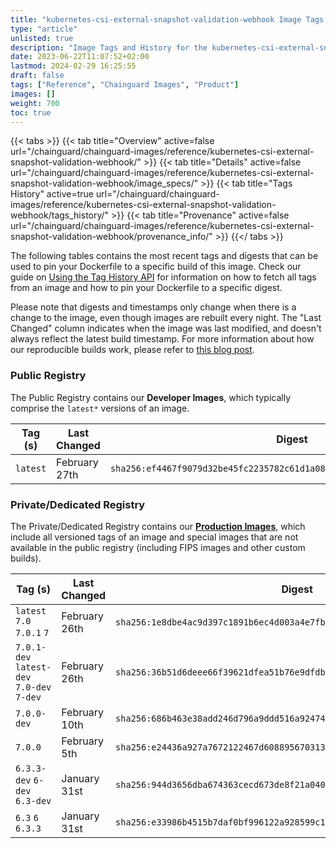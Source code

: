 ```yaml
---
title: "kubernetes-csi-external-snapshot-validation-webhook Image Tags History"
type: "article"
unlisted: true
description: "Image Tags and History for the kubernetes-csi-external-snapshot-validation-webhook Chainguard Image"
date: 2023-06-22T11:07:52+02:00
lastmod: 2024-02-29 16:25:55
draft: false
tags: ["Reference", "Chainguard Images", "Product"]
images: []
weight: 700
toc: true
---
```


{{< tabs >}}
{{< tab title="Overview" active=false url="/chainguard/chainguard-images/reference/kubernetes-csi-external-snapshot-validation-webhook/" >}}
{{< tab title="Details" active=false url="/chainguard/chainguard-images/reference/kubernetes-csi-external-snapshot-validation-webhook/image_specs/" >}}
{{< tab title="Tags History" active=true url="/chainguard/chainguard-images/reference/kubernetes-csi-external-snapshot-validation-webhook/tags_history/" >}}
{{< tab title="Provenance" active=false url="/chainguard/chainguard-images/reference/kubernetes-csi-external-snapshot-validation-webhook/provenance_info/" >}}
{{</ tabs >}}

The following tables contains the most recent tags and digests that can be used to pin your Dockerfile to a specific build of this image. Check our guide on [Using the Tag History API](/chainguard/chainguard-images/using-the-tag-history-api/) for information on how to fetch all tags from an image and how to pin your Dockerfile to a specific digest.

Please note that digests and timestamps only change when there is a change to the image, even though images are rebuilt every night. The "Last Changed" column indicates when the image was last modified, and doesn't always reflect the latest build timestamp. For more information about how our reproducible builds work, please refer to [this blog post](https://www.chainguard.dev/unchained/reproducing-chainguards-reproducible-image-builds).

### Public Registry
The Public Registry contains our **Developer Images**, which typically comprise the `latest*` versions of an image.

| Tag (s)   | Last Changed  | Digest                                                                    |
|-----------|---------------|---------------------------------------------------------------------------|
|  `latest` | February 27th | `sha256:ef4467f9079d32be45fc2235782c61d1a08f70a565c01e87839c98b46b74faa7` |


### Private/Dedicated Registry
The Private/Dedicated Registry contains our **[Production Images](https://www.chainguard.dev/chainguard-images)**, which include all versioned tags of an image and special images that are not available in the public registry (including FIPS images and other custom builds).

| Tag (s)                                     | Last Changed  | Digest                                                                    |
|---------------------------------------------|---------------|---------------------------------------------------------------------------|
|  `latest` `7.0` `7.0.1` `7`                 | February 26th | `sha256:1e8dbe4ac9d397c1891b6ec4d003a4e7fb4788a0cfed86e5e5c0ca47e4295ab3` |
|  `7.0.1-dev` `latest-dev` `7.0-dev` `7-dev` | February 26th | `sha256:36b51d6deee66f39621dfea51b76e9dfdb2916b54897b0dd4427ac707e61a049` |
|  `7.0.0-dev`                                | February 10th | `sha256:686b463e38add246d796a9ddd516a92474a12924dac7a34437c2ab29b94f6315` |
|  `7.0.0`                                    | February 5th  | `sha256:e24436a927a7672122467d60889567031344aab24349055319c9366d7f26b947` |
|  `6.3.3-dev` `6-dev` `6.3-dev`              | January 31st  | `sha256:944d3656dba674363cecd673de8f21a0402dbe7f77b471eb19ffdfa103c00e28` |
|  `6.3` `6` `6.3.3`                          | January 31st  | `sha256:e33986b4515b7daf0bf996122a928599c15499b664763c0e4671ab96216c7004` |

